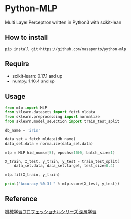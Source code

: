 # Python-MLP
Multi Layer Perceptron written in Python3 with scikit-lean

## How to install 
```
pip install git+https://github.com/masaponto/python-mlp
```

## Require
- scikit-learn: 0.17.1 and up
- numpy: 1.10.4 and up


## Usage
```python
from mlp import MLP
from sklearn.datasets import fetch_mldata
from sklearn.preprocessing import normalize
from sklearn.model_selection import train_test_split

db_name = 'iris'

data_set = fetch_mldata(db_name)
data_set.data = normalize(data_set.data)

mlp = MLP(hid_nums=[5], epochs=1000, batch_size=1)

X_train, X_test, y_train, y_test = train_test_split(
    data_set.data, data_set.target, test_size=0.4)

mlp.fit(X_train, y_train)

print("Accuracy %0.3f " % mlp.score(X_test, y_test))
```


## Reference
[機械学習プロフェッショナルシリーズ 深層学習](http://www.kspub.co.jp/book/detail/1529021.html)
